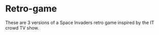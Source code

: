 # Retro-game


These  are 3 versions of a Space Invaders retro game inspired by the IT crowd TV show.
